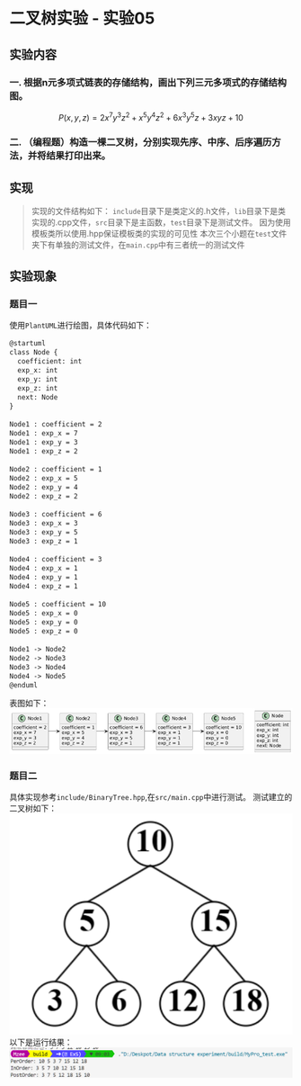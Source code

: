 # 二叉树实验 - 实验05

## 实验内容
### 一. 根据n元多项式链表的存储结构，画出下列三元多项式的存储结构图。
$$P(x,y,z) = 2x^{7}y^{3}z^{2} +x^{5}y^{4}z^{2} + 6x^{3}y^{5}z+ 3xyz + 10$$

### 二. （编程题）构造一棵二叉树，分别实现先序、中序、后序遍历方法，并将结果打印出来。


## 实现
> 实现的文件结构如下： `include`目录下是类定义的.h文件，`lib`目录下是类实现的.cpp文件，`src`目录下是主函数，`test`目录下是测试文件。
> 因为使用模板类所以使用.hpp保证模板类的实现的可见性
> 本次三个小题在`test`文件夹下有单独的测试文件，在`main.cpp`中有三者统一的测试文件


## 实验现象

### 题目一
使用`PlantUML`进行绘图，具体代码如下：
```
@startuml
class Node {
  coefficient: int
  exp_x: int
  exp_y: int
  exp_z: int
  next: Node
}

Node1 : coefficient = 2
Node1 : exp_x = 7
Node1 : exp_y = 3
Node1 : exp_z = 2

Node2 : coefficient = 1
Node2 : exp_x = 5
Node2 : exp_y = 4
Node2 : exp_z = 2

Node3 : coefficient = 6
Node3 : exp_x = 3
Node3 : exp_y = 5
Node3 : exp_z = 1

Node4 : coefficient = 3
Node4 : exp_x = 1
Node4 : exp_y = 1
Node4 : exp_z = 1

Node5 : coefficient = 10
Node5 : exp_x = 0
Node5 : exp_y = 0
Node5 : exp_z = 0

Node1 -> Node2
Node2 -> Node3
Node3 -> Node4
Node4 -> Node5
@enduml
```
表图如下：
![alt text](image-2.png)

### 题目二

具体实现参考`include/BinaryTree.hpp`,在`src/main.cpp`中进行测试。
测试建立的二叉树如下：
![alt text](image-1.png)
以下是运行结果：
![alt text](image.png)